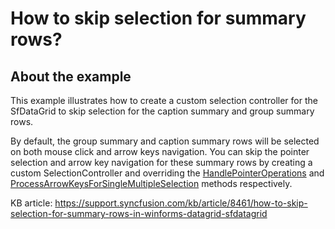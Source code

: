 # How to skip selection for summary rows?

## About the example

This example illustrates how to create a custom selection controller for the SfDataGrid to skip selection for the caption summary and group summary rows.

By default, the group summary and caption summary rows will be selected on both mouse click and arrow keys navigation. You can skip the pointer selection and arrow key navigation for these summary rows by creating a custom SelectionController and overriding the [HandlePointerOperations](https://help.syncfusion.com/cr/windowsforms/Syncfusion.WinForms.DataGrid.Interactivity.RowSelectionController.html#Syncfusion_WinForms_DataGrid_Interactivity_RowSelectionController_HandlePointerOperations_Syncfusion_WinForms_DataGrid_Events_DataGridPointerEventArgs_Syncfusion_WinForms_GridCommon_ScrollAxis_RowColumnIndex_) and [ProcessArrowKeysForSingleMultipleSelection](https://help.syncfusion.com/cr/windowsforms/Syncfusion.WinForms.DataGrid.Interactivity.RowSelectionController.html#Syncfusion_WinForms_DataGrid_Interactivity_RowSelectionController_ProcessArrowKeysForSingleMultipleSelection_System_Windows_Forms_KeyEventArgs_) methods respectively.

KB article: https://support.syncfusion.com/kb/article/8461/how-to-skip-selection-for-summary-rows-in-winforms-datagrid-sfdatagrid
